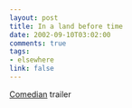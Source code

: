 ```yaml
--- 
layout: post
title: In a land before time
date: 2002-09-10T03:02:00
comments: true
tags:
- elsewhere
link: false
---
```

<a href="http://www.apple.com/trailers/miramax/comedian.html">Comedian</a> trailer
